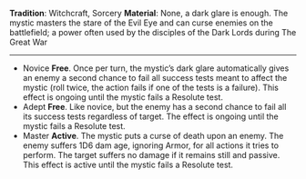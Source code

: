 **Tradition**: Witchcraft, Sorcery
**Material**: None, a dark glare is enough. 
The mystic masters the stare of the Evil Eye and can curse enemies on the battlefield; a power often used by the disciples of the Dark Lords during The Great War

---
- Novice **Free**. Once per turn, the mystic’s dark glare automatically gives an enemy a second chance to fail all success tests meant to affect the mystic (roll twice, the action fails if one of the tests is a failure). This effect is ongoing until the mystic fails a Resolute test.
- Adept **Free**. Like novice, but the enemy has a second chance to fail all its success tests regardless of target. The effect is ongoing until the mystic fails a Resolute test.
- Master **Active**. The mystic puts a curse of death upon an enemy. The enemy suffers 1D6 dam age, ignoring Armor, for all actions it tries to perform. The target suffers no damage if it remains still and passive. This effect is active until the mystic fails a Resolute test.